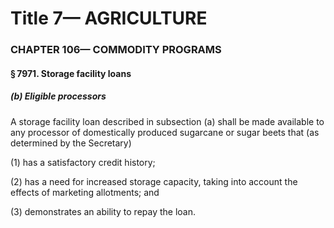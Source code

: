 
# Title 7— AGRICULTURE
### CHAPTER 106— COMMODITY PROGRAMS
#### § 7971. Storage facility loans
##### (b) Eligible processors

A storage facility loan described in subsection (a) shall be made available to any processor of domestically produced sugarcane or sugar beets that (as determined by the Secretary)

(1) has a satisfactory credit history;

(2) has a need for increased storage capacity, taking into account the effects of marketing allotments; and

(3) demonstrates an ability to repay the loan.
